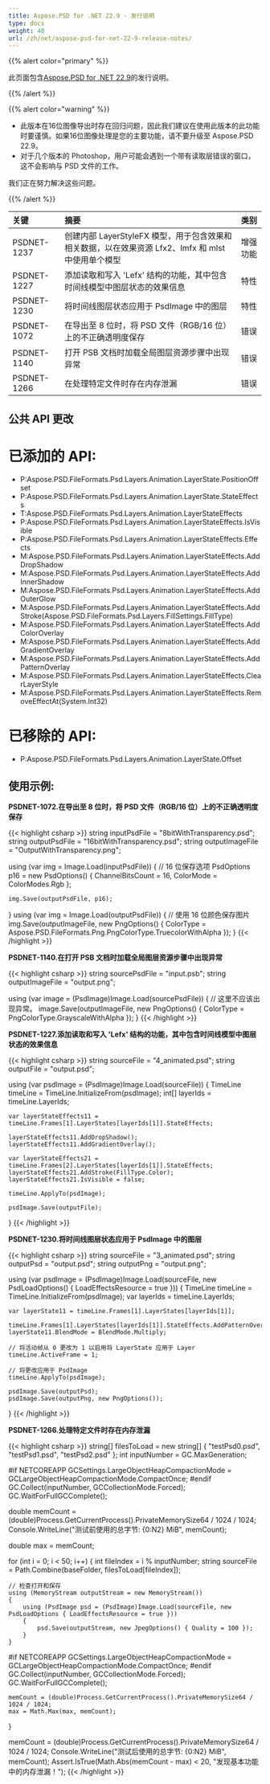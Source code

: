 ```yaml
---
title: Aspose.PSD for .NET 22.9 - 发行说明
type: docs
weight: 40
url: /zh/net/aspose-psd-for-net-22-9-release-notes/
---
```


{{% alert color="primary" %}}

此页面包含[Aspose.PSD for .NET 22.9](https://www.nuget.org/packages/Aspose.PSD/)的发行说明。

{{% /alert %}}

{{% alert color="warning" %}}

- 此版本在16位图像导出时存在回归问题，因此我们建议在使用此版本的此功能时要谨慎。如果16位图像处理是您的主要功能，请不要升级至 Aspose.PSD 22.9。
- 对于几个版本的 Photoshop，用户可能会遇到一个带有读取层错误的窗口，这不会影响与 PSD 文件的工作。

我们正在努力解决这些问题。

{{% /alert %}}

|**关键**|**摘要**|**类别**|
| :- | :- | :- |
|PSDNET-1237|创建内部 LayerStyleFX 模型，用于包含效果和相关数据，以在效果资源 Lfx2、lmfx 和 mlst 中使用单个模型|增强功能|
|PSDNET-1227|添加读取和写入 'Lefx' 结构的功能，其中包含时间线模型中图层状态的效果信息|特性|
|PSDNET-1230|将时间线图层状态应用于 PsdImage 中的图层|特性|
|PSDNET-1072|在导出至 8 位时，将 PSD 文件（RGB/16 位）上的不正确透明度保存|错误|
|PSDNET-1140|打开 PSB 文档时加载全局图层资源步骤中出现异常|错误|
|PSDNET-1266|在处理特定文件时存在内存泄漏|错误|


## **公共 API 更改**
# **已添加的 API:**
- P:Aspose.PSD.FileFormats.Psd.Layers.Animation.LayerState.PositionOffset
- P:Aspose.PSD.FileFormats.Psd.Layers.Animation.LayerState.StateEffects
- T:Aspose.PSD.FileFormats.Psd.Layers.Animation.LayerStateEffects
- P:Aspose.PSD.FileFormats.Psd.Layers.Animation.LayerStateEffects.IsVisible
- P:Aspose.PSD.FileFormats.Psd.Layers.Animation.LayerStateEffects.Effects
- M:Aspose.PSD.FileFormats.Psd.Layers.Animation.LayerStateEffects.AddDropShadow
- M:Aspose.PSD.FileFormats.Psd.Layers.Animation.LayerStateEffects.AddInnerShadow
- M:Aspose.PSD.FileFormats.Psd.Layers.Animation.LayerStateEffects.AddOuterGlow
- M:Aspose.PSD.FileFormats.Psd.Layers.Animation.LayerStateEffects.AddStroke(Aspose.PSD.FileFormats.Psd.Layers.FillSettings.FillType)
- M:Aspose.PSD.FileFormats.Psd.Layers.Animation.LayerStateEffects.AddColorOverlay
- M:Aspose.PSD.FileFormats.Psd.Layers.Animation.LayerStateEffects.AddGradientOverlay
- M:Aspose.PSD.FileFormats.Psd.Layers.Animation.LayerStateEffects.AddPatternOverlay
- M:Aspose.PSD.FileFormats.Psd.Layers.Animation.LayerStateEffects.ClearLayerStyle
- M:Aspose.PSD.FileFormats.Psd.Layers.Animation.LayerStateEffects.RemoveEffectAt(System.Int32)


# **已移除的 API:**
- P:Aspose.PSD.FileFormats.Psd.Layers.Animation.LayerState.Offset


## **使用示例:**

**PSDNET-1072.在导出至 8 位时，将 PSD 文件（RGB/16 位）上的不正确透明度保存**

{{< highlight csharp >}}
string inputPsdFile    = "8bitWithTransparency.psd";
string outputPsdFile   = "16bitWithTransparency.psd";
string outputImageFile = "OutputWithTransparency.png";

using (var img = Image.Load(inputPsdFile))
{
    // 16 位保存选项
    PsdOptions p16 = new PsdOptions() { ChannelBitsCount = 16, ColorMode = ColorModes.Rgb };

    img.Save(outputPsdFile, p16);
}
using (var img = Image.Load(outputPsdFile))
{
    // 使用 16 位颜色保存图片
    img.Save(outputImageFile, new PngOptions() { ColorType = Aspose.PSD.FileFormats.Png.PngColorType.TruecolorWithAlpha });
}
{{< /highlight >}}

**PSDNET-1140.在打开 PSB 文档时加载全局图层资源步骤中出现异常**

{{< highlight csharp >}}
string sourcePsdFile = "input.psb";
string outputImageFile = "output.png";

using (var image = (PsdImage)Image.Load(sourcePsdFile))
{
    // 这里不应该出现异常。
    image.Save(outputImageFile, new PngOptions() { ColorType = PngColorType.GrayscaleWithAlpha });
}
{{< /highlight >}}

**PSDNET-1227.添加读取和写入 'Lefx' 结构的功能，其中包含时间线模型中图层状态的效果信息**

{{< highlight csharp >}}
string sourceFile = "4_animated.psd";
string outputFile = "output.psd";

using (var psdImage = (PsdImage)Image.Load(sourceFile))
{
    TimeLine timeLine = TimeLine.InitializeFrom(psdImage);
    int[] layerIds = timeLine.LayerIds;

    var layerStateEffects11 = timeLine.Frames[1].LayerStates[layerIds[1]].StateEffects;

    layerStateEffects11.AddDropShadow();
    layerStateEffects11.AddGradientOverlay();

    var layerStateEffects21 = timeLine.Frames[2].LayerStates[layerIds[1]].StateEffects;
    layerStateEffects21.AddStroke(FillType.Color);
    layerStateEffects21.IsVisible = false;

    timeLine.ApplyTo(psdImage);

    psdImage.Save(outputFile);
}
{{< /highlight >}}

**PSDNET-1230.将时间线图层状态应用于 PsdImage 中的图层**

{{< highlight csharp >}}
string sourceFile = "3_animated.psd";
string outputPsd = "output.psd";
string outputPng = "output.png";

using (var psdImage = (PsdImage)Image.Load(sourceFile, new PsdLoadOptions() { LoadEffectsResource = true }))
{
    TimeLine timeLine = TimeLine.InitializeFrom(psdImage);
    var layerIds = timeLine.LayerIds;

    var layerState11 = timeLine.Frames[1].LayerStates[layerIds[1]];

    timeLine.Frames[1].LayerStates[layerIds[1]].StateEffects.AddPatternOverlay();
    layerState11.BlendMode = BlendMode.Multiply;

    // 将活动帧从 0 更改为 1 以启用将 LayerState 应用于 Layer
    timeLine.ActiveFrame = 1;

    // 将更改应用于 PsdImage
    timeLine.ApplyTo(psdImage);

    psdImage.Save(outputPsd);
    psdImage.Save(outputPng, new PngOptions());
}
{{< /highlight >}}

**PSDNET-1266.处理特定文件时存在内存泄漏**

{{< highlight csharp >}}
string[] filesToLoad = new string[] { "testPsd0.psd", "testPsd1.psd", "testPsd2.psd" };
int inputNumber = GC.MaxGeneration;

#if NETCOREAPP
GCSettings.LargeObjectHeapCompactionMode = GCLargeObjectHeapCompactionMode.CompactOnce;
#endif
GC.Collect(inputNumber, GCCollectionMode.Forced);
GC.WaitForFullGCComplete();

double memCount = (double)Process.GetCurrentProcess().PrivateMemorySize64 / 1024 / 1024;
Console.WriteLine("测试前使用的总字节: {0:N2} MiB", memCount);

double max = memCount;

for (int i = 0; i < 50; i++)
{
    int fileIndex = i % inputNumber;
    string sourceFile = Path.Combine(baseFolder, filesToLoad[fileIndex]);

    // 检查打开和保存
    using (MemoryStream outputStream = new MemoryStream())
    {
        using (PsdImage psd = (PsdImage)Image.Load(sourceFile, new PsdLoadOptions { LoadEffectsResource = true }))
        {
            psd.Save(outputStream, new JpegOptions() { Quality = 100 });
        }
    }

#if NETCOREAPP
    GCSettings.LargeObjectHeapCompactionMode = GCLargeObjectHeapCompactionMode.CompactOnce;
#endif
    GC.Collect(inputNumber, GCCollectionMode.Forced);
    GC.WaitForFullGCComplete();

    memCount = (double)Process.GetCurrentProcess().PrivateMemorySize64 / 1024 / 1024;
    max = Math.Max(max, memCount);
}

memCount = (double)Process.GetCurrentProcess().PrivateMemorySize64 / 1024 / 1024;
Console.WriteLine("测试后使用的总字节: {0:N2} MiB", memCount);
Assert.IsTrue(Math.Abs(memCount - max) < 20, "发现基本功能中的内存泄漏！");
{{< /highlight >}}
